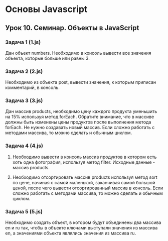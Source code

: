 # Основы Javascript

## Урок 10. Семинар. Объекты в JavaScript

### Задача 1 (1.js)

Дан объект numbers.
Необходимо в консоль вывести все значения объекта, которые больше или равны 3.

### Задача 2 (2.js)

Необходимо из объекта post, вывести значения, к которым приписан комментарий,
в консоль.

### Задача 3 (3.js)

Дан массив products, необходимо цену каждого продукта уменьшить на 15% используя
метод forEach.
Обратите внимание, что в массиве должны быть изменены цены продуктов после
выполнения метода forEach. Не нужно создавать новый массив.
Если сложно работать с методами массива, то можно сделать и обычным циклом.

### Задача 4 (4.js)

1. Необходимо вывести в консоль массив продуктов в котором есть хоть одна фотография, используя метод filter. Исходные данные - массив products.

2. Необходимо отсортировать массив products используя метод sort по цене, начиная с самой маленькой, заканчивая самой большой ценой, после чего вывести отсортированный массив в консоль. Если сложно работать с методами массива, то можно сделать и обычным циклом.

### Задача 5 (5.js)

Необходимо создать объект, в котором будут объединены два массива en и ru
так, чтобы в объекте ключами выступали значения из массива en, а значениями
объекта являлись значения из массива ru.
